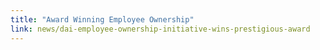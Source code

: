 ```yaml
---
title: "Award Winning Employee Ownership"
link: news/dai-employee-ownership-initiative-wins-prestigious-award
---
```

